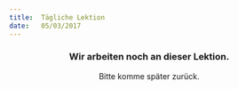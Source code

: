 ```yaml
---
title:  Tägliche Lektion
date:   05/03/2017
---
```


### <center>Wir arbeiten noch an dieser Lektion.</center>
<center>Bitte komme später zurück.</center>
